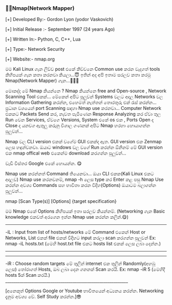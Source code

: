 ### 👨‍💻Nmap(Network Mapper)




[+] Developed By:- Gordon Lyon (yodor Vaskovich)

[+] Initial Release :- September 1997 (24 years Ago)

[+] Written In:- Python, C, C++, Lua

[+] Type:- Network Security

[+] Website:- nmap.org


මම Kali Linux ගැන ලිව්ව post එකේ කිව්වනෙ Common use කරන වැදගත් tools කිහිපයක් ගැන කතා කරනවා කියලා...😇
ඉතින් අද අපි ඉතාම සරලව කතා කරමු Nmap(Network Mapper) ගැන...🔑🕵️‍♂️

මොකද්ද මේ Nmap කියන්නෙ ?
            Nmap කියන්නෙ free and Open-source , Network Scanning Tool එකක්...
            මේකෙන් අපිට පුලුවන් Systems වලට අදාල Networks වල Information Gathering කරන්න, එහෙමත් නැත්තන් තොරතුරු එක් රැස් කරන්න...
            ප්‍රධාන වශයෙන් port Scanning සඳහා Nmap use කරනවා...
            Computer Network එකකට Packets Send කර, නැවත පැමිණෙන Response Analyzing කර ඒවා තුල Run වෙන Services, ඒවගෙ Versions, System එකේ os එක , Ports Open ද Close ද යනවග ඇතුලු කරුනු විශාල ගණනක් අපිට Nmap හරහා හොයාගන්න පුලුවන්...


Nmap වල CLI version එකක් වගේම GUI එකක්ද ඇත. GUI version එක Zenmap ලෙස හඳුන්වනවා. ඔයාට windows වල වගේ Run කරන්න ඕනිනම් මේ GUI version එක nmap offical web එකෙන්ම download කරගන්න පුලුවන්... 
            
වැඩි විස්තර Google එකේ හොයන්න. 😋

 Nmap use කරන්නත් Command තියෙනවා...
 ඔයා CLI එකක(Kali Linux එකට අදාලව) Nmap use කරනවනම්,
nmap -h ලෙස  type කර Enter කළ පසු Nmap Use කරන්න අවශ්‍ය Commands සහ භාවිතා කරන විදිහ(Options) ඔයාටම බලාගන්න පුලුවන්...

 nmap [Scan Type(s)] [Options] {target specification} 

මම Nmap එකේ Options කිහිපයක් ඉතා සරලව කියන්නම්.
(Networking ගැන Basic knowledge එකවත් අරගෙන ඉන්න Nmap use කරන්න කලින්.😋)

 ____________________________________________________________
-iL <inputfilename>: Input from list of hosts/networks
මේ Command එකෙන් Host or Networks, List එකක් file එකක් විදිහට input කරලා scan කරගන්න පුලුවන්
Ex:
    nmap -iL hosts.txt (මෙහි host.txt file එකට hosts list එකක් ලෙස ලබා දෙන්න.) 
____________________________________________________________
 ____________________________________________________________
-iR <num hosts>: Choose random targets
මේ තුලින් internet එක තුලින් Randomly(අහඹු ලෙස) තෝරාගත් Hosts, ඔබ ලබා දෙන ගනනක් Scan කරයි.
Ex: 
    nmap -iR 5 (මෙහිදී hosts 5ක් Scan කරයි.) ____________________________________________________________

[අනෙකුත් Options Google or Youtube භාවිතයෙන් අධ්‍යනය කරන්න. Networking දැනුම අවශ්‍ය වේ.
Self Study කරන්න.]😎


